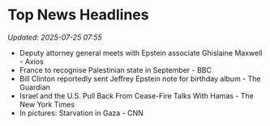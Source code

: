 # Top News Headlines

_Updated: 2025-07-25 07:55_

- Deputy attorney general meets with Epstein associate Ghislaine Maxwell - Axios
- France to recognise Palestinian state in September - BBC
- Bill Clinton reportedly sent Jeffrey Epstein note for birthday album - The Guardian
- Israel and the U.S. Pull Back From Cease-Fire Talks With Hamas - The New York Times
- In pictures: Starvation in Gaza - CNN